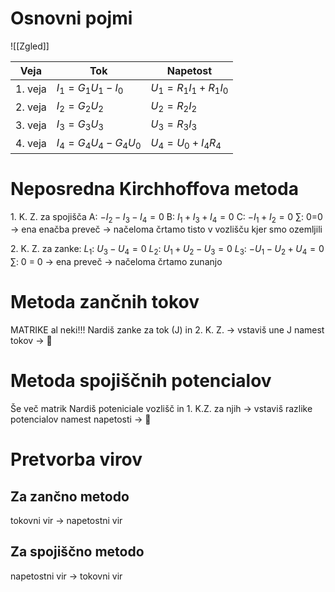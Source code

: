 # Osnovni pojmi
![[Zgled]]

| Veja    | Tok                     | Napetost                |
| ------- | ----------------------- | ----------------------- |
| 1. veja | $I_1 = G_1U_1 - I_0$    | $U_1 = R_1I_1 + R_1I_0$ |
| 2. veja | $I_2 = G_2 U_2$         | $U_2 = R_2I_2$          |
| 3. veja | $I_3 = G_3U_3$          | $U_3 = R_3I_3$          |
| 4. veja | $I_4 = G_4U_4 - G_4U_0$ | $U_4 = U_0 + I_4R_4$    |
# Neposredna Kirchhoffova metoda
 1\. K. Z. za spojišča
		A:  $-I_2 - I_3 - I_4 = 0$
		B: $I_1 + I_3 + I_4 = 0$
		C: $-I_1  + I_2 = 0$
		$\sum$: 0=0 -> ena enačba preveč -> načeloma črtamo tisto v vozlišču kjer smo ozemljili

2\. K. Z. za zanke:
		$L_1$: $U_3 - U_4 = 0$
		$L_2$: $U_1 + U_2 - U_3 = 0$
		$L_3$: $-U_1 - U_2 + U_4 = 0$
		$\sum$: 0 = 0 -> ena preveč -> načeloma črtamo zunanjo

# Metoda zančnih tokov
MATRIKE al neki!!!
Nardiš zanke za tok (J) in 2. K. Z. -> vstaviš une J namest tokov -> 🤯

# Metoda spojiščnih potencialov
Še več matrik
Nardiš poteniciale vozlišč in 1. K.Z. za njih -> vstaviš razlike potencialov namest napetosti -> 🤯

# Pretvorba virov
## Za zančno metodo
tokovni vir -> napetostni vir

## Za spojiščno metodo
napetostni vir -> tokovni vir
